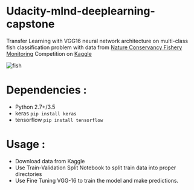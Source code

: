 # Udacity-mlnd-deeplearning-capstone

Transfer Learning with VGG16 neural network architecture on multi-class fish classification problem with data from [Nature Conservancy Fishery Monitoring](https://www.kaggle.com/c/the-nature-conservancy-fisheries-monitoring)
Competition on [Kaggle](https://www.kaggle.com/)


![fish](http://www.remix-video.com/contents/member/mediasoftpro/photos/1537701-1024x783-BLUE-MAN-GROUP-21aad0.jpg)

# Dependencies : 

* Python 2.7+/3.5
* keras ```pip install keras```
* tensorflow ```pip install tensorflow```


# Usage : 

* Download data from Kaggle
* Use Train-Validation Split Notebook to split train data into proper directories
* Use Fine Tuning VGG-16 to train the model and make predictions.
